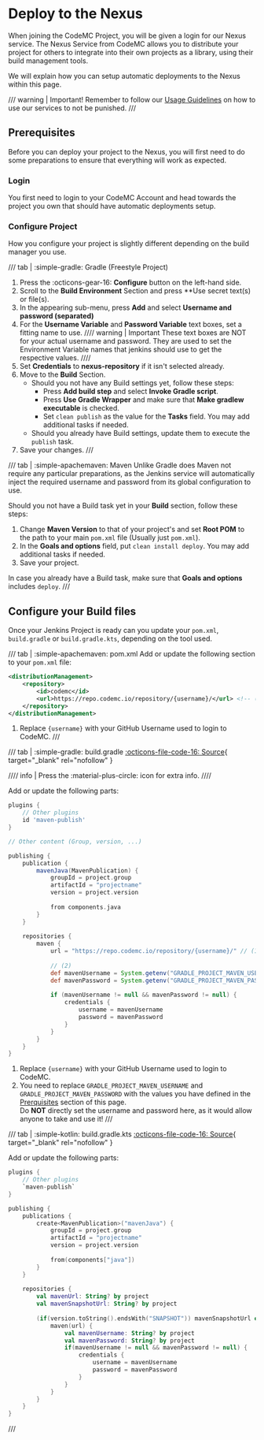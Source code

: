 # Deploy to the Nexus
When joining the CodeMC Project, you will be given a login for our Nexus service. The Nexus Service from CodeMC allows you to distribute your project for others to integrate into their own projects as a library, using their build management tools.

We will explain how you can setup automatic deployments to the Nexus within this page.

/// warning | Important!
Remember to follow our [Usage Guidelines](../../usage-guidelines.md) on how to use our services to not be punished.
///

## Prerequisites
Before you can deploy your project to the Nexus, you will first need to do some preparations to ensure that everything will work as expected.

### Login
You first need to login to your CodeMC Account and head towards the project you own that should have automatic deployments setup.

### Configure Project
How you configure your project is slightly different depending on the build manager you use.

/// tab | :simple-gradle: Gradle (Freestyle Project)
1.  Press the :octicons-gear-16: **Configure** button on the left-hand side.
2.  Scroll to the **Build Environment** Section and press **Use secret text(s) or file(s).
3.  In the appearing sub-menu, press **Add** and select **Username and password (separated)**
4.  For the **Username Variable** and **Password Variable** text boxes, set a fitting name to use.
    //// warning | Important
    These text boxes are NOT for your actual username and password. They are used to set the Environment Variable names that jenkins should use to get the respective values.
    ////
5.  Set **Credentials** to **nexus-repository** if it isn't selected already.
6.  Move to the **Build** Section.
    - Should you not have any Build settings yet, follow these steps:
        - Press **Add build step** and select **Invoke Gradle script**.
        - Press **Use Gradle Wrapper** and make sure that **Make gradlew executable** is checked.
        - Set `clean publish` as the value for the **Tasks** field. You may add additional tasks if needed.
    - Should you already have Build settings, update them to execute the `publish` task.
7. Save your changes.
///

/// tab | :simple-apachemaven: Maven
Unlike Gradle does Maven not require any particular preparations, as the Jenkins service will automatically inject the required username and password from its global configuration to use.

Should you not have a Build task yet in your **Build** section, follow these steps:

1. Change **Maven Version** to that of your project's and set **Root POM** to the path to your main `pom.xml` file (Usually just `pom.xml`).
2. In the **Goals and options** field, put `clean install deploy`. You may add additional tasks if needed.
3. Save your project.

In case you already have a Build task, make sure that **Goals and options** includes `deploy`.
///

## Configure your Build files
Once your Jenkins Project is ready can you update your `pom.xml`, `build.gradle` or `build.gradle.kts`, depending on the tool used.

/// tab | :simple-apachemaven: pom.xml
Add or update the following section to your `pom.xml` file:
```xml { .annotated title="pom.xml" }
<distributionManagement>
    <repository>
        <id>codemc</id>
        <url>https://repo.codemc.io/repository/{username}/</url> <!-- (1) -->
    </repository>
</distributionManagement>
```

1. Replace `{username}` with your GitHub Username used to login to CodeMC.
///

/// tab | :simple-gradle: build.gradle
[:octicons-file-code-16: Source](https://docs.gradle.org/current/userguide/publishing_maven.html#publishing_maven:complete_example){ target="_blank" rel="nofollow" }

//// info |
Press the :material-plus-circle: icon for extra info.
////

Add or update the following parts:
```groovy { .annotate title="build.gradle" }
plugins {
    // Other plugins
    id 'maven-publish'
}

// Other content (Group, version, ...)

publishing {
    publication {
        mavenJava(MavenPublication) {
            groupId = project.group
            artifactId = "projectname"
            version = project.version
            
            from components.java
        }
    }
    
    repositories {
        maven {
            url = "https://repo.codemc.io/repository/{username}/" // (1)
            
            // (2)
            def mavenUsername = System.getenv("GRADLE_PROJECT_MAVEN_USERNAME")
            def mavenPassword = System.getenv("GRADLE_PROJECT_MAVEN_PASSWORD")
            
            if (mavenUsername != null && mavenPassword != null) {
                credentials {
                    username = mavenUsername
                    password = mavenPassword
                }
            }
        }
    }
}
```

1.  Replace `{username}` with your GitHub Username used to login to CodeMC.
2.  You need to replace `GRADLE_PROJECT_MAVEN_USERNAME` and `GRADLE_PROJECT_MAVEN_PASSWORD` with the values you have defined in the [Prerquisites](#prerequisites) section of this page.  
    Do **NOT** directly set the username and password here, as it would allow anyone to take and use it!
///

/// tab | :simple-kotlin: build.gradle.kts
[:octicons-file-code-16: Source](https://github.com/Minecrell/ServerListPlus/blob/ef8cda91cc73a4599c359640c4e97dde9b699649/build.gradle.kts#L146-L178){ target="_blank" rel="nofollow" }

Add or update the following parts:
```kotlin { title="build.gradle.kts" }
plugins {
    // Other plugins
    `maven-publish`
}

publishing {
    publications {
        create<MavenPublication>("mavenJava") {
            groupId = project.group
            artifactId = "projectname"
            version = project.version
            
            from(components["java"])
        }
    }
    
    repositories {
        val mavenUrl: String? by project
        val mavenSnapshotUrl: String? by project
        
        (if(version.toString().endsWith("SNAPSHOT")) mavenSnapshotUrl else mavenUrl)?.let { url ->
            maven(url) {
                val mavenUsername: String? by project
                val mavenPassword: String? by project
                if(mavenUsername != null && mavenPassword != null) {
                    credentials {
                        username = mavenUsername
                        password = mavenPassword
                    }
                }
            }
        }
    }
}
```
///